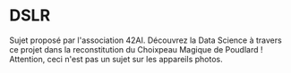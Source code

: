 # DSLR
Sujet proposé par l'association 42AI. Découvrez la Data Science à travers ce projet dans la reconstitution du Choixpeau Magique de Poudlard ! Attention, ceci n'est pas un sujet sur les appareils photos.
